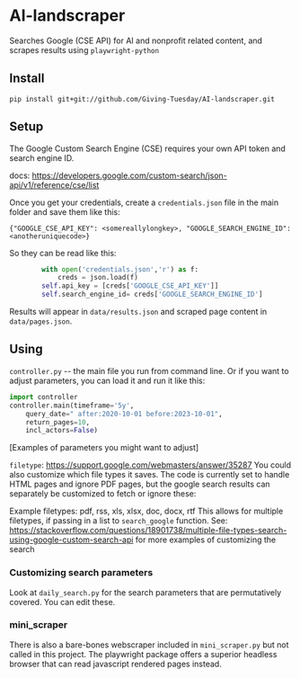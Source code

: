 
# AI-landscraper

Searches Google (CSE API) for AI and nonprofit related content, and scrapes results using `playwright-python`

## Install

`pip install git+git://github.com/Giving-Tuesday/AI-landscraper.git`

## Setup

The Google Custom Search Engine (CSE) requires your own API token and search engine ID.

docs: https://developers.google.com/custom-search/json-api/v1/reference/cse/list

Once you get your credentials, create a `credentials.json` file in the main folder and save them like this:

```
{"GOOGLE_CSE_API_KEY": <somereallylongkey>, "GOOGLE_SEARCH_ENGINE_ID": <anotheruniquecode>}
```
So they can be read like this:

```python
        with open('credentials.json','r') as f:
            creds = json.load(f)
        self.api_key = [creds['GOOGLE_CSE_API_KEY']]
        self.search_engine_id= creds['GOOGLE_SEARCH_ENGINE_ID']
```

Results will appear in `data/results.json` and scraped page content in `data/pages.json`.

## Using 

`controller.py` -- the main file you run from command line. Or if you want to adjust parameters, you can load it and run it like this:

```python
import controller
controller.main(timeframe='5y', 
    query_date=" after:2020-10-01 before:2023-10-01",
    return_pages=10,
    incl_actors=False)
```
[Examples of parameters you might want to adjust]

`filetype`: https://support.google.com/webmasters/answer/35287
You could also customize which file types it saves. The code is currently set to handle HTML pages and ignore PDF pages, but the google search results can separately be customized to fetch or ignore these:

Example filetypes: pdf, rss, xls, xlsx, doc, docx, rtf
This allows for multiple filetypes, if passing in a list to `search_google` function.
See: https://stackoverflow.com/questions/18901738/multiple-file-types-search-using-google-custom-search-api
for more examples of customizing the search

### Customizing search parameters

Look at `daily_search.py` for the search parameters that are permutatively covered. You can edit these.

### mini_scraper

There is also a bare-bones webscraper included in `mini_scraper.py` but not called in this project. The playwright package offers a superior headless browser that can read javascript rendered pages instead.

